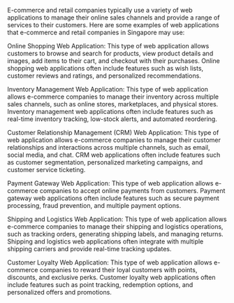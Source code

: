 E-commerce and retail companies typically use a variety of web applications to manage their online sales channels and provide a range of services to their customers. Here are some examples of web applications that e-commerce and retail companies in Singapore may use:

Online Shopping Web Application:
This type of web application allows customers to browse and search for products, view product details and images, add items to their cart, and checkout with their purchases. Online shopping web applications often include features such as wish lists, customer reviews and ratings, and personalized recommendations.

Inventory Management Web Application:
This type of web application allows e-commerce companies to manage their inventory across multiple sales channels, such as online stores, marketplaces, and physical stores. Inventory management web applications often include features such as real-time inventory tracking, low-stock alerts, and automated reordering.

Customer Relationship Management (CRM) Web Application:
This type of web application allows e-commerce companies to manage their customer relationships and interactions across multiple channels, such as email, social media, and chat. CRM web applications often include features such as customer segmentation, personalized marketing campaigns, and customer service ticketing.

Payment Gateway Web Application:
This type of web application allows e-commerce companies to accept online payments from customers. Payment gateway web applications often include features such as secure payment processing, fraud prevention, and multiple payment options.

Shipping and Logistics Web Application:
This type of web application allows e-commerce companies to manage their shipping and logistics operations, such as tracking orders, generating shipping labels, and managing returns. Shipping and logistics web applications often integrate with multiple shipping carriers and provide real-time tracking updates.

Customer Loyalty Web Application:
This type of web application allows e-commerce companies to reward their loyal customers with points, discounts, and exclusive perks. Customer loyalty web applications often include features such as point tracking, redemption options, and personalized offers and promotions.